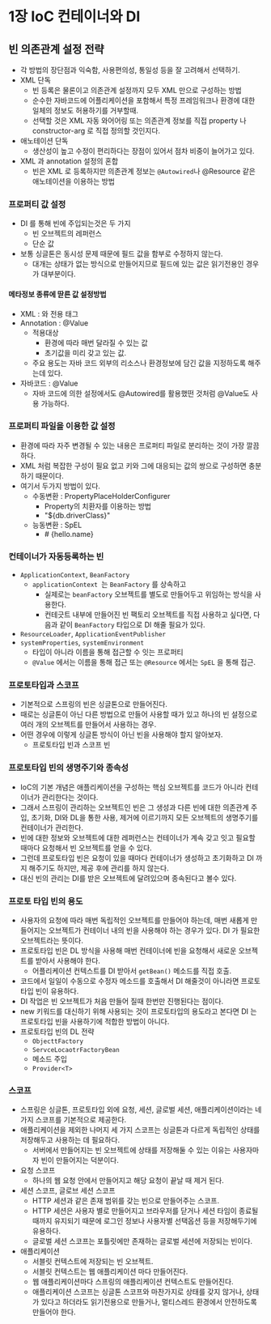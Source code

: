 # 1장 IoC 컨테이너와 DI

## 빈 의존관계 설정 전략

- 각 방법의 장단점과 익숙함, 사용편의성, 통일성 등을 잘 고려해서 선택하기.
- XML 단독
    - 빈 등록은 물론이고 의존관계 설정까지 모두 XML 만으로 구성하는 방법
    - 순수한 자바코드에 어플리케이션을 포함해서 특정 프레임워크나 환경에 대한 일체의 정보도 허용하기를 거부할때.
    - 선택할 것은 XML 자동 와어어링 또는 의존관계 정보를 직접 property 나 constructor-arg 로 직접 정의할 것인지다.
- 애노테이션 단독
    - 생산성이 높고 수정이 편리하다는 장점이 있어서 점차 비중이 늘어가고 있다.
- XML 과 annotation 설정의 혼합
    - 빈은 XML 로 등록하지만 의존관계 정보는 ```@Autowired```나 @Resource 같은 애노테이션을 이용하는 방법

### 프로퍼티 값 설정

- DI 를 통해 빈에 주입되는것은 두 가지
    - 빈 오브젝트의 레퍼런스
    - 단순 값
- 보통 싱글톤은 동시성 문제 때문에 필드 값을 함부로 수정하지 않는다.
    - 대개는 상태가 없는 방식으로 만들어지므로 필드에 있는 값은 읽기전용인 경우가 대부분이다.

#### 메타정보 종류에 딷른 값 설정방법

- XML : <Property> 와 전용 태그
- Annotation : @Value
    - 적용대상
        - 환경에 따라 매번 달라질 수 있는 값
        - 초기값을 미리 갖고 있는 값.
    - 주요 용도는 자바 코드 외부의 리소스나 환경정보에 담긴 값을 지정하도록 해주는데 있다.
- 자바코드 : @Value
    - 자바 코드에 의한 설정에서도 @Autowired를 활용했떤 것처럼 @Value도 사용 가능하다.

### 프로퍼티 파일을 이용한 값 설정

- 환경에 따라 자주 변경될 수 있는 내용은 프로퍼티 파일로 분리하는 것이 가장 깔끔하다.
- XML 처럼 복잡한 구성이 필요 없고 키와 그에 대응되는 값의 쌍으로 구성하면 충분하기 때문이다.
- 여기서 두가지 방법이 있다.
    - 수동변환 : PropertyPlaceHolderConfigurer
        - Property의 치환자를 이용하는 방법
        - "${db.driverClass}"
    - 능동변환 : SpEL
        - \# {hello.name}

### 컨테이너가 자동등록하는 빈

- ```ApplicationContext```, ```BeanFactory```
    - ```applicationContext ```는 ```BeanFactory``` 를 상속하고
        - 실제로는 ```beanFactory``` 오브젝트를 별도로 만들어두고 위임하는 방식을 사용한다.
        - 컨테긋트 내부에 만들어진 빈 팩토리 오브젝트를 직접 사용하고 싶다면, 다음과 같이 ```BeanFactory``` 타입으로 DI 해줄 필요가 있다.
- ```ResourceLoader```, ```ApplicationEventPublisher```
- ```systemProperties```, ```systemEnvironment```
    - 타입이 아니라 이름을 통해 접근할 수 잇는 프로퍼티
    - ```@Value``` 에서는 이름을 통해 접근 또는 ```@Resource``` 에서는 ```SpEL``` 을 통해 접근.

### 프로토타입과 스코프

- 기본적으로 스프링의 빈은 싱글톤으로 만들어진다.
- 때로는 싱글톤이 아닌 다른 방법으로 만들어 사용할 때가 있고 하나의 빈 설정으로 여러 개의 오브젝트를 만들어서 사용하는 경우.
- 어떤 경우에 이렇게 싱글톤 방식이 아닌 빈을 사용해야 할지 알아보자.
    - 프로토타입 빈과 스코프 빈

### 프로토타입 빈의 생명주기와 종속성

- IoC의 기본 개념은 애플리케이션을 구성하는 핵심 오브젝트를 코드가 아니라 컨테이너가 관리한다는 것이다.
- 그래서 스프링이 관리하는 오브젝트인 빈은 그 생성과 다른 빈에 대한 의존관계 주입, 초기화, DI와 DL을 통한 사용, 제거에 이르기까지 모든 오브젝트의 생명주기를 컨테이너가 관리한다.
- 빈에 대한 정보와 오브젝트에 대한 레퍼런스는 컨테이너가 계속 갖고 잇고 필요할 때마다 요청해서 빈 오브젝트를 얻을 수 있다.
- 그런데 프로토타입 빈은 요청이 있을 때마다 컨테이너가 생성하고 초기화하고 DI 까지 해주기도 하지만, 제공 후에 관리를 하지 않는다.
- 대신 빈의 관리는 DI를 받은 오브젝트에 달려있으며 종속된다고 볼수 있다.

### 프로토 타입 빈의 용도

- 사용자의 요청에 따라 매번 독립적인 오브젝트를 만들어야 하는데, 매번 새롭게 만들어지는 오브젝트가 컨테이너 내의 빈을 사용해야 하는 경우가 있다. DI 가 필요한 오브젝트라는 뜻이다.
- 프로토타입 빈은 DL 방식을 사용해 매번 컨테이너에 빈을 요청해서 새로운 오브젝트를 받아서 사용해야 한다.
    - 어플리케이션 컨텍스트를 DI 받아서 ```getBean()``` 메소드를 직접 호출.
- 코드에서 일일이 수동으로 수정자 메소드를 호출해서 DI 해줄것이 아니라면 프로토타입 빈이 유용하다.
- DI 작업은 빈 오브젝트가 처음 만들어 질때 한번만 진행된다는 점이다.
- new 키워드를 대신하기 위해 사용되는 것이 프로토타입의 용도라고 본다면 DI 는 프로토타입 빈을 사용하기에 적합한 방법이 아니다.
- 프로토타입 빈의 DL 전략
    - ```ObjecttFactory```
    - ```ServceLocaotrFactoryBean```
    - 메소드 주입
    - ```Provider<T>```

### 스코프

- 스프링은 싱글톤, 프로토타입 외에 요청, 세션, 글로벌 세션, 애플리케이션이라는 네 가지 스코프를 기본적으로 제공한다.
- 애플리케이션을 제외한 나머지 세 가지 스코프는 싱글톤과 다르게 독립적인 상태를 저장해두고 사용하는 데 필요하다.
    - 서버에서 만들어지는 빈 오브젝트에 상태를 저장해둘 수 있는 이유는 사용자마자 빈이 만들어지는 덕분이다.
- 요청 스코프
    - 하나의 웹 요청 안에서 만들어지고 해당 요청이 끝날 때 제거 된다.
- 세션 스코프, 글로브 세션 스코프
    - HTTP 세션과 같은 존재 범위를 갖는 빈으로 만들어주는 스코프.
    - HTTP 세션은 사용자 별로 만들어지고 브라우저를 닫거나 세션 타임이 종료될 때까지 유지되기 때문에 로그인 정보나 사용자별 선택옵션 등을 저장해두기에 유용하다.
    - 글로벌 세션 스코프는 포틀릿에만 존재하는 글로벌 세션에 저장되는 빈이다.
- 애플리케이션
    - 서블릿 컨텍스트에 저장되는 빈 오브젝트.
    - 서블릿 컨텍스트는 웹 애플리케이션 마다 만들어진다.
    - 웹 애플리케이션마다 스프링의 애플리케이션 컨텍스트도 만들어진다.
    - 애플리케이션 스코프는 싱글톤 스코프와 마찬가지로 상태를 갖지 않거나, 상태가 있다고 하더라도 읽기전용으로 만들거나, 멀티스레드 환경에서 안전하도록 만들어야 한다.
